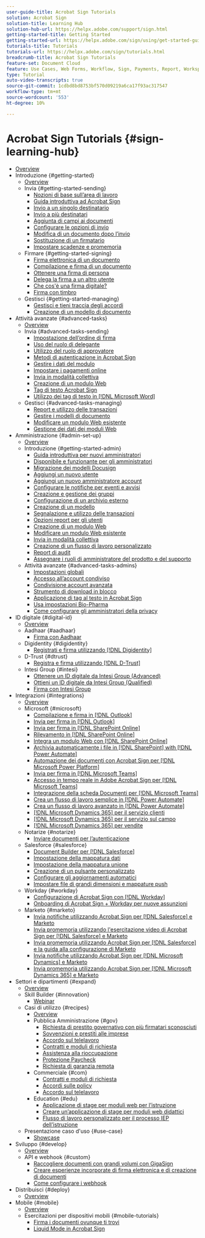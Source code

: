 ```yaml
---
user-guide-title: Acrobat Sign Tutorials
solution: Acrobat Sign
solution-title: Learning Hub
solution-hub-url: https://helpx.adobe.com/support/sign.html
getting-started-title: Getting Started
getting-started-url: https://helpx.adobe.com/sign/using/get-started-guide.html
tutorials-title: Tutorials
tutorials-url: https://helpx.adobe.com/sign/tutorials.html
breadcrumb-title: Acrobat Sign Tutorials
feature-set: Document Cloud
feature: Use Cases, Web Forms, Workflow, Sign, Payments, Report, Workspace, Deadline, Administration, Digital ID, Form, Integrations, Mobile, Skill Builder
type: Tutorial
auto-video-transcripts: true
source-git-commit: 1cdbd8bd8753bf570d09219a6ca17f93ac317547
workflow-type: tm+mt
source-wordcount: '553'
ht-degree: 10%

---
```



# Acrobat Sign Tutorials {#sign-learning-hub}

+ [Overview](overview.md)
+ Introduzione {#getting-started}
   + [Overview](sign-beginner-tutorials/beginner-users-overview.md)
   + Invia {#getting-started-sending}
      + [Nozioni di base sull’area di lavoro](sign-beginner-tutorials/quick-tour.md)
      + [Guida introduttiva ad Acrobat Sign](sign-beginner-tutorials/new-sender.md)
      + [Invio a un singolo destinatario](sign-beginner-tutorials/send-to-single-recipient.md)
      + [Invio a più destinatari](sign-beginner-tutorials/send-to-multiple-recipients.md)
      + [Aggiunta di campi ai documenti](sign-beginner-tutorials/adding-fields.md)
      + [Configurare le opzioni di invio](sign-beginner-tutorials/sending-options.md)
      + [Modifica di un documento dopo l’invio](sign-beginner-tutorials/modify-in-flight.md)
      + [Sostituzione di un firmatario](sign-beginner-tutorials/replace-signer.md)
      + [Impostare scadenze e promemoria](sign-beginner-tutorials/set-deadlines-reminders.md)
   + Firmare {#getting-started-signing}
      + [Firma elettronica di un documento](sign-beginner-tutorials/electronically-sign-a-document.md)
      + [Compilazione e firma di un documento](sign-beginner-tutorials/fill-and-sign.md)
      + [Ottenere una firma di persona](sign-beginner-tutorials/sign-in-person.md)
      + [Delega la firma a un altro utente](sign-beginner-tutorials/delegate-signing.md)
      + [Che cos&#39;è una firma digitale?](sign-beginner-tutorials/sign-with-a-digital-signature.md)
      + [Firma con timbro](sign-beginner-tutorials/sign-with-a-stamp.md)
   + Gestisci {#getting-started-managing}
      + [Gestisci e tieni traccia degli accordi](sign-beginner-tutorials/manage-and-track.md)
      + [Creazione di un modello di documento](https://experienceleague.adobe.com/docs/document-cloud-learn/sign-learning-hub/admin-set-up/getting-started-admin/create-a-template.html)
+ Attività avanzate {#advanced-tasks}
   + [Overview](sign-advanced-users/advanced-users-overview.md)
   + Invia {#advanced-tasks-sending}
      + [Impostazione dell’ordine di firma](sign-advanced-users/setting-up-routing.md)
      + [Uso del ruolo di delegante](sign-advanced-users/delegate-signature.md)
      + [Utilizzo del ruolo di approvatore](sign-advanced-users/add-an-approver.md)
      + [Metodi di autenticazione in Acrobat Sign](sign-advanced-users/authentication-methods.md)
      + [Gestire i dati del modulo](sign-advanced-users/manage-form-data.md)
      + [Impostare i pagamenti online](sign-advanced-users/set-up-online-payments.md)
      + [Invia in modalità collettiva](https://experienceleague.adobe.com/docs/document-cloud-learn/sign-learning-hub/admin-set-up/getting-started-admin/megasign.html)
      + [Creazione di un modulo Web](https://experienceleague.adobe.com/docs/document-cloud-learn/sign-learning-hub/admin-set-up/getting-started-admin/webform.html)
      + [Tag di testo Acrobat Sign](https://experienceleague.adobe.com/docs/document-cloud-learn/sign-learning-hub/admin-set-up/advanced-tasks-admins/adobe-sign-text-tagging.html)
      + [Utilizzo dei tag di testo in [!DNL Microsoft Word]](sign-advanced-users/text-tagging-word.md)
   + Gestisci {#advanced-tasks-managing}
      + [Report e utilizzo delle transazioni](sign-advanced-users/creating-a-report.md)
      + [Gestire i modelli di documento](sign-advanced-users/edit-a-template.md)
      + [Modificare un modulo Web esistente](sign-advanced-users/modify-webform.md)
      + [Gestione dei dati dei moduli Web](sign-advanced-users/manage-webform-data.md)
+ Amministrazione {#admin-set-up}
   + [Overview](admin/intro-admin-overview.md)
   + Introduzione {#getting-started-admin}
      + [Guida introduttiva per nuovi amministratori](admin/get-started-admin.md)
      + [Disponibile e funzionante per gli amministratori](admin/up-and-running-admin.md)
      + [Migrazione dei modelli Docusign](admin/docusign-templates.md)
      + [Aggiungi un nuovo utente](admin/add-users-to-your-account.md)
      + [Aggiungi un nuovo amministratore account](admin/add-admin.md)
      + [Configurare le notifiche per eventi e avvisi](admin/set-up-shared-events-and-alert.md)
      + [Creazione e gestione dei gruppi](admin/create-and-manage-groups.md)
      + [Configurazione di un archivio esterno](admin/set-up-your-external-archive.md)
      + [Creazione di un modello](sign-advanced-users/create-a-template.md)
      + [Segnalazione e utilizzo delle transazioni](https://experienceleague.adobe.com/en/docs/document-cloud-learn/sign-learning-hub/advanced-tasks/advanced-tasks-managing/creating-a-report)
      + [Opzioni report per gli utenti](admin/report-options.md)
      + [Creazione di un modulo Web](sign-advanced-users/webform.md)
      + [Modificare un modulo Web esistente](https://experienceleague.adobe.com/docs/document-cloud-learn/sign-learning-hub/advanced-tasks/advanced-tasks-managing/modify-webform.html)
      + [Invia in modalità collettiva](sign-advanced-users/megasign.md)
      + [Creazione di un flusso di lavoro personalizzato](admin/building-a-custom-workflow.md)
      + [Report di audit](admin/audit-reports.md)
      + [Assegnare i ruoli di amministratore del prodotto e del supporto](admin/promote-admin.md)
   + Attività avanzate {#advanced-tasks-admins}
      + [Impostazioni globali](admin/learn-about-global-settings.md)
      + [Accesso all’account condiviso](admin/share-account-access.md)
      + [Condivisione account avanzata](admin/advanced-account-sharing.md)
      + [Strumento di download in blocco](admin/bulk-download-tool.md)
      + [Applicazione di tag al testo in Acrobat Sign](sign-advanced-users/adobe-sign-text-tagging.md)
      + [Usa impostazioni Bio-Pharma](admin/use-bio-pharma-settings.md)
      + [Come configurare gli amministratori della privacy](admin/privacy.md)
+ ID digitale {#digital-id}
   + [Overview](digitalid/digitalid-overview.md)
   + Aadhaar {#aadhaar}
      + [Firma con Aadhaar](digitalid/aadhaar-sign.md)
   + Digidentity {#digidentity}
      + [Registrati e firma utilizzando  [!DNL Digidentity]](digitalid/digidentity-sign.md)
   + D-Trust {#dtrust}
      + [Registra e firma utilizzando [!DNL D-Trust]](digitalid/d-trust.md)
   + Intesi Group {#intesi}
      + [Ottenere un ID digitale da Intesi Group (Advanced)](digitalid/intesi-advanced.md)
      + [Ottieni un ID digitale da Intesi Group (Qualified)](digitalid/intesi-qualified.md)
      + [Firma con Intesi Group](digitalid/intesi-sign.md)
+ Integrazioni {#integrations}
   + [Overview](integrations/integrations-overview.md)
   + Microsoft {#microsoft}
      + [Compilazione e firma in  [!DNL Outlook]](integrations/fill-and-sign-doc-microsoft-outlook.md)
      + [Invia per firma in [!DNL Outlook]](integrations/send-for-signature-with-outlook.md)
      + [Invia per firma in [!DNL SharePoint Online]](integrations/send-for-signature-with-sharepoint-online.md)
      + [Rilevamento in [!DNL SharePoint Online]](integrations/track-an-agreement-with-sharepoint-online.md)
      + [Integra un modulo Web con  [!DNL SharePoint Online]](integrations/integrate-web-form-sharepoint-online.md)
      + [Archivia automaticamente i file in [!DNL SharePoint] with [!DNL Power Automate]](integrations/auto-archive-sharepoint-power-automate.md)
      + [Automazione dei documenti con Acrobat Sign per  [!DNL Microsoft Power Platform]](integrations/documentautomation.md)
      + [Invia per firma in [!DNL Microsoft Teams]](integrations/adobe-sign-teams-mortgage.md)
      + [Accesso in tempo reale in Adobe Acrobat Sign per [!DNL Microsoft Teams]](integrations/live-sign-microsoft-teams.md)
      + [Integrazione della scheda Documenti per  [!DNL Microsoft Teams]](integrations/acrobat-sign-teams-documents-tab.md)
      + [Crea un flusso di lavoro semplice in [!DNL Power Automate]](integrations/simple-workflow-power-automate.md)
      + [Crea un flusso di lavoro avanzato in [!DNL Power Automate]](integrations/advanced-workflow-power-automate.md)
      + [[!DNL Microsoft Dynamics 365] per il servizio clienti](integrations/dynamics-customer-service.md)
      + [[!DNL Microsoft Dynamics 365] per il servizio sul campo](integrations/dynamics-field-service.md)
      + [[!DNL Microsoft Dynamics 365] per vendite](integrations/dynamics-sales.md)
   + Notarize {#notarize}
      + [Inviare documenti per l’autenticazione](integrations/send-document-notarize.md)
   + Salesforce {#salesforce}
      + [Document Builder per  [!DNL Salesforce]](integrations/create-an-agreement-template.md)
      + [Impostazione della mappatura dati](integrations/set-up-data-mapping.md)
      + [Impostazione della mappatura unione](integrations/set-up-merging-map.md)
      + [Creazione di un pulsante personalizzato](integrations/create-a-custom-button.md)
      + [Configurare gli aggiornamenti automatici](integrations/salesforce-automatic-updates.md)
      + [Impostare file di grandi dimensioni e mappature push](integrations/salesforce-large-files.md)
   + Workday {#workday}
      + [Configurazione di Acrobat Sign con  [!DNL Workday]](integrations/workday.md)
      + [Onboarding di Acrobat Sign + Workday per nuove assunzioni](integrations/acrobat-sign-workday-onboarding.md)
   + Marketo {#marketo}
      + [Invia notifiche utilizzando Acrobat Sign per [!DNL Salesforce] e Marketo](integrations/marketo-salesforce-sms.md)
      + [Invia promemoria utilizzando l&#39;esercitazione video di Acrobat Sign per  [!DNL Salesforce]  e Marketo](integrations/marketo-salesforce-reminder-video.md)
      + [Invia promemoria utilizzando Acrobat Sign per  [!DNL Salesforce]  e la guida alla configurazione di Marketo](integrations/marketo-salesforce-reminder.md)
      + [Invia notifiche utilizzando Acrobat Sign per [!DNL Microsoft Dynamics] e Marketo](integrations/marketo-dynamics-sms.md)
      + [Invia promemoria utilizzando Acrobat Sign per [!DNL Microsoft Dynamics 365] e Marketo](integrations/marketo-dynamics-reminder.md)
+ Settori e dipartimenti {#expand}
   + [Overview](sign-usecase/expand-inspire-overview.md)
   + Skill Builder {#innovation}
      + [Webinar](sign-usecase/innovation-series.md)
   + Casi di utilizzo {#recipes}
      + [Overview](sign-usecase/recipes.md)
      + Pubblica Amministrazione {#gov}
         + [Richiesta di prestito governativo con più firmatari sconosciuti](sign-usecase/webform-multiple-signers.md)
         + [Sovvenzioni e prestiti alle imprese](sign-usecase/usecasegovgrants.md)
         + [Accordo sul telelavoro](sign-usecase/usecasegovtelework.md)
         + [Contratti e moduli di richiesta](sign-usecase/usecasegovcontracts.md)
         + [Assistenza alla rioccupazione](sign-usecase/usecasegovreemployment.md)
         + [Protezione Paycheck](sign-usecase/usecasegovpaycheck.md)
         + [Richiesta di garanzia remota](sign-usecase/usecasegovremote.md)
      + Commerciale {#com}
         + [Contratti e moduli di richiesta](sign-usecase/usecasecomcontracts.md)
         + [Accordi sulle policy](sign-usecase/usecasecompolicy.md)
         + [Accordo sul telelavoro](sign-usecase/usecasecomtelework.md)
      + Education {#edu}
         + [Applicazione di stage per moduli web per l’istruzione](sign-usecase/usecase-edu-intern.md)
         + [Creare un’applicazione di stage per moduli web didattici](sign-usecase/usecase-edu-intern-create.md)
         + [Flusso di lavoro personalizzato per il processo IEP dell’istruzione](sign-usecase/usecase-edu-iep.md)
   + Presentazione caso d&#39;uso {#use-case}
      + [Showcase](sign-usecase/use-case-showcase.md)
+ Sviluppo {#develop}
   + [Overview](develop/develop-overview.md)
   + API e webhook {#custom}
      + [Raccogliere documenti con grandi volumi con GigaSign](develop/gigasign.md)
      + [Creare esperienze incorporate di firma elettronica e di creazione di documenti](develop/embeddedesignature.md)
      + [Come configurare i webhook](develop/webhooks.md)
+ Distribuisci {#deploy}
   + [Overview](deploy-overview.md)
+ Mobile {#mobile}
   + [Overview](mobile/mobile-overview.md)
   + Esercitazioni per dispositivi mobili {#mobile-tutorials}
      + [Firma i documenti ovunque ti trovi](mobile/sign-mobile.md)
      + [Liquid Mode in Acrobat Sign](mobile/liquidmode.md)
